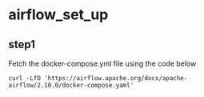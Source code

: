 # airflow_set_up
## step1
Fetch the docker-compose.yml file using the code below
```
curl -LfO 'https://airflow.apache.org/docs/apache-airflow/2.10.0/docker-compose.yaml'
```
